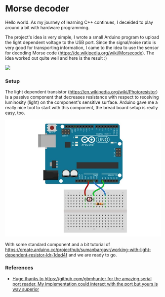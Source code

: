 # Morse decoder

Hello world. As my journey of learning C++ continues, I deceided to play around a bit with hardware programming.

The project's idea is very simple, I wrote a small Arduino program to upload the light dependent voltage to the USB port. Since the signal/noise ratio is very good for transporting information, I came to the idea to use the sensor for decoding Morse code (https://de.wikipedia.org/wiki/Morsecode). The idea worked out quite well and here is the result :)
 
![](data/output.gif)

### Setup

The light dependent transistor (https://en.wikipedia.org/wiki/Photoresistor) is a passive component that decreases resistance with respect to receiving luminosity (light) on the component's sensitive surface. Arduino gave me a really nice tool to start with this component, the bread board setup is really easy, too.

![](data/setup.jpeg)

With some standard component and a bit tutorial of https://create.arduino.cc/projecthub/sumanbargavr/working-with-light-dependent-resistor-ldr-1ded4f and we are ready to go. 

### References

- [Huge thanks to https://github.com/gbmhunter for the amazing serial port reader. My implementation could interact with the port but yours is way superior](https://github.com/gbmhunter/CppLinuxSerial)

